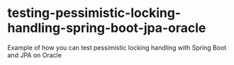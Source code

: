 # testing-pessimistic-locking-handling-spring-boot-jpa-oracle
Example of how you can test pessimistic locking handling with Spring Boot and JPA on Oracle
